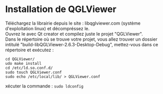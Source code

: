 # Installation de QGLViewer

Téléchargez la librairie depuis le site : libqglviewer.com (système d'exploitation linux) et décompréssez le.  
Ouvrez le avec Qt creator et compilez juste le projet "QGLViewer".  
Dans le répertoire où se trouve votre projet, vous allez trouver un dossier intitulé "build-libQGLViewer-2.6.3-Desktop-Debug", mettez-vous dans ce répertoire et exécutez :

    cd QGLViewer/
    udo make install
    cd /etc/ld.so.conf.d/
    sudo touch QGLViewer.conf
    sudo echo /etc/local/lib/ > QGLViewer.conf
	
xécuter la commande : `sudo ldconfig`
